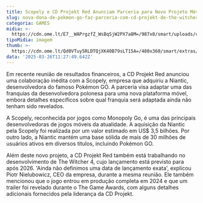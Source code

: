 ```yaml
---
title: Scopely e CD Projekt Red Anunciam Parceria para Novo Projeto Móvel
slug: nova-dona-de-pokmon-go-faz-parceria-com-cd-projekt-de-the-witcher
categoria: GAMES
midia: >-
  https://cdn.ome.lt/E7__WAPrgzfZ_WsBqSjW2PX7a8M=/987x0/smart/uploads/conteudo/fotos/Design_sem_nome_-_2025-03-25T202547.536.png
tipoMidia: imagem
thumb: >-
  https://cdn.ome.lt/Qd0VTuy5RLDTQjXK40B79sLT15A=/480x360/smart/extras/conteudos/Design_sem_nome_-_2025-03-25T202547.536.png
data: '2025-03-26T11:27:49.642Z'
---
```


Em recente reunião de resultados financeiros, a CD Projekt Red anunciou uma colaboração inédita com a Scopely, empresa que adquiriu a Niantic, desenvolvedora do famoso Pokémon GO. A parceria visa adaptar uma das franquias da desenvolvedora polonesa para uma nova plataforma móvel, embora detalhes específicos sobre qual franquia será adaptada ainda não tenham sido revelados.

A Scopely, reconhecida por jogos como Monopoly Go, é uma das principais desenvolvedoras de jogos móveis da atualidade. A aquisição da Niantic pela Scopely foi realizada por um valor estimado em US$ 3,5 bilhões. Por outro lado, a Niantic mantém uma base sólida de mais de 30 milhões de usuários ativos em diversos títulos, incluindo Pokémon GO.

Além deste novo projeto, a CD Projekt Red também está trabalhando no desenvolvimento de The Witcher 4, cujo lançamento está previsto para após 2026. 'Ainda não definimos uma data de lançamento exata', explicou Piotr Nielubowicz, CEO da empresa, durante a mesma reunião. Ele também mencionou que o jogo entrou em produção completa em 2024 e que um trailer foi revelado durante o The Game Awards, com alguns detalhes adicionais fornecidos pela liderança da CD Projekt.
